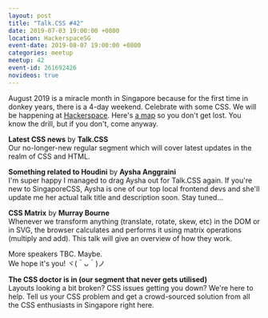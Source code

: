```yaml
---
layout: post
title: "Talk.CSS #42"
date: 2019-07-03 19:00:00 +0800
location: HackerspaceSG
event-date: 2019-08-07 19:00:00 +0800
categories: meetup
meetup: 42
event-id: 261692426
novideos: true
---
```

August 2019 is a miracle month in Singapore because for the first time in donkey years, there is a 4-day weekend. Celebrate with some CSS. We will be happening at [Hackerspace](https://hackerspace.sg/). Here's [a map](https://www.google.com/maps/place/HackerspaceSG/@1.3103984,103.8602843,17z/data=!3m1!4b1!4m5!3m4!1s0x31da19c97c42f525:0x26d1643c9443eec1!8m2!3d1.310393!4d103.862473) so you don't get lost. You know the drill, but if you don't, come anyway.

**Latest CSS news** by **Talk.CSS**  
Our no-longer-new regular segment which will cover latest updates in the realm of CSS and HTML.

**Something related to Houdini** by **Aysha Anggraini**  
I'm super happy I managed to drag Aysha out for Talk.CSS again. If you're new to SingaporeCSS, Aysha is one of our top local frontend devs and she'll update me her actual talk title and description soon. Stay tuned…

**CSS Matrix** by **Murray Bourne**  
Whenever we transform anything (translate, rotate, skew, etc) in the DOM or in SVG, the browser calculates and performs it using matrix operations (multiply and add). This talk will give an overview of how they work.

More speakers TBC. Maybe.  
We hope it's you! <span class="o-kaomoji">ヾ(＾ᴗ＾)ノ</span>

**The CSS doctor is in (our segment that never gets utilised)**  
Layouts looking a bit broken? CSS issues getting you down? We're here to help. Tell us your CSS problem and get a crowd-sourced solution from all the CSS enthusiasts in Singapore right here.
